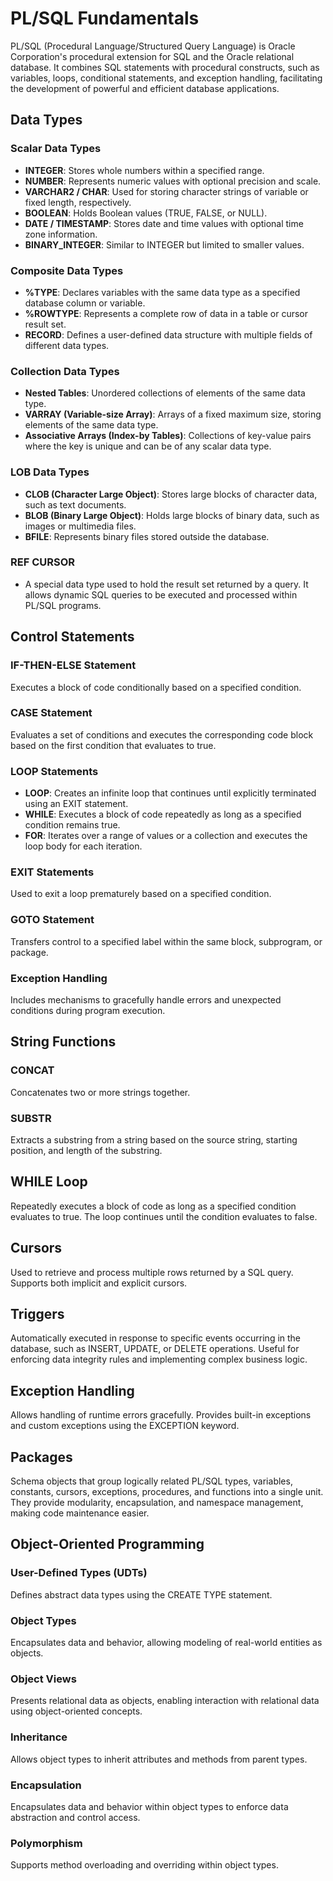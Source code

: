 # PL/SQL Fundamentals

PL/SQL (Procedural Language/Structured Query Language) is Oracle Corporation's procedural extension for SQL and the Oracle relational database. It combines SQL statements with procedural constructs, such as variables, loops, conditional statements, and exception handling, facilitating the development of powerful and efficient database applications.

## Data Types

### Scalar Data Types
- **INTEGER**: Stores whole numbers within a specified range.
- **NUMBER**: Represents numeric values with optional precision and scale.
- **VARCHAR2 / CHAR**: Used for storing character strings of variable or fixed length, respectively.
- **BOOLEAN**: Holds Boolean values (TRUE, FALSE, or NULL).
- **DATE / TIMESTAMP**: Stores date and time values with optional time zone information.
- **BINARY_INTEGER**: Similar to INTEGER but limited to smaller values.

### Composite Data Types
- **%TYPE**: Declares variables with the same data type as a specified database column or variable.
- **%ROWTYPE**: Represents a complete row of data in a table or cursor result set.
- **RECORD**: Defines a user-defined data structure with multiple fields of different data types.

### Collection Data Types
- **Nested Tables**: Unordered collections of elements of the same data type.
- **VARRAY (Variable-size Array)**: Arrays of a fixed maximum size, storing elements of the same data type.
- **Associative Arrays (Index-by Tables)**: Collections of key-value pairs where the key is unique and can be of any scalar data type.

### LOB Data Types
- **CLOB (Character Large Object)**: Stores large blocks of character data, such as text documents.
- **BLOB (Binary Large Object)**: Holds large blocks of binary data, such as images or multimedia files.
- **BFILE**: Represents binary files stored outside the database.

### REF CURSOR
- A special data type used to hold the result set returned by a query. It allows dynamic SQL queries to be executed and processed within PL/SQL programs.

## Control Statements

### IF-THEN-ELSE Statement
Executes a block of code conditionally based on a specified condition.

### CASE Statement
Evaluates a set of conditions and executes the corresponding code block based on the first condition that evaluates to true.

### LOOP Statements
- **LOOP**: Creates an infinite loop that continues until explicitly terminated using an EXIT statement.
- **WHILE**: Executes a block of code repeatedly as long as a specified condition remains true.
- **FOR**: Iterates over a range of values or a collection and executes the loop body for each iteration.

### EXIT Statements
Used to exit a loop prematurely based on a specified condition.

### GOTO Statement
Transfers control to a specified label within the same block, subprogram, or package.

### Exception Handling
Includes mechanisms to gracefully handle errors and unexpected conditions during program execution.

## String Functions

### CONCAT
Concatenates two or more strings together.

### SUBSTR
Extracts a substring from a string based on the source string, starting position, and length of the substring.

## WHILE Loop

Repeatedly executes a block of code as long as a specified condition evaluates to true. The loop continues until the condition evaluates to false.

## Cursors

Used to retrieve and process multiple rows returned by a SQL query. Supports both implicit and explicit cursors.

## Triggers

Automatically executed in response to specific events occurring in the database, such as INSERT, UPDATE, or DELETE operations. Useful for enforcing data integrity rules and implementing complex business logic.

## Exception Handling

Allows handling of runtime errors gracefully. Provides built-in exceptions and custom exceptions using the EXCEPTION keyword.

## Packages

Schema objects that group logically related PL/SQL types, variables, constants, cursors, exceptions, procedures, and functions into a single unit. They provide modularity, encapsulation, and namespace management, making code maintenance easier.

## Object-Oriented Programming

### User-Defined Types (UDTs)
Defines abstract data types using the CREATE TYPE statement.

### Object Types
Encapsulates data and behavior, allowing modeling of real-world entities as objects.

### Object Views
Presents relational data as objects, enabling interaction with relational data using object-oriented concepts.

### Inheritance
Allows object types to inherit attributes and methods from parent types.

### Encapsulation
Encapsulates data and behavior within object types to enforce data abstraction and control access.

### Polymorphism
Supports method overloading and overriding within object types.
